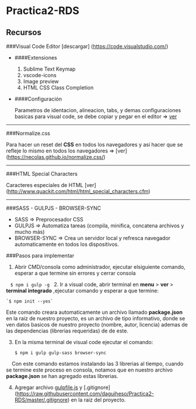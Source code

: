 # Practica2-RDS


## Recursos

###Visual Code Editor
  [descargar] (https://code.visualstudio.com/)

  - ####Extensiones 
  
    1. Sublime Text Keymap
    2. vscode-icons
    3. Image preview
    4. HTML CSS Class Completion

  - ####Configuración
   
      Parametros de identacion, alineacion, tabs, y demas configuraciones basicas para visual code, se debe copiar y pegar en el editor
 => [ver](https://gist.github.com/daguiheso/3324b6df821ecb4f73b5166a6fb816c0)
 
***

###Normalize.css 
  
  Para hacer un reset del **CSS** en todos los navegadores y así hacer que se refleje lo mismo en todos los navegadores => [ver] (https://necolas.github.io/normalize.css/)

***

###HTML Special Characters

  Caracteres especiales de HTML [ver] (http://www.quackit.com/html/html_special_characters.cfm)
  
***

###SASS - GULPJS - BROWSER-SYNC

* SASS => Preprocesador CSS
* GULPJS => Automatiza tareas (compila, minifica, concatena archivos y mucho más)
* BROWSER-SYNC => Crea un servidor local y refresca navegador automaticamente en todos los dispositivos.

###Pasos para implementar

1. Abrir CMD/consola como administrador, ejecutar elsiguiente comando, esperar a que termine sin errores y cerrar consola
    
    `$ npm i gulp -g` 
   
2. Ir a visual code, abrir terminal en **menu** > **ver** > **terminal integrado** ,ejecutar comando y esperar a que termine:

    `$ npm init --yes`
    
   Este comando creara automaticamente un archivo llamado **package.json** en la raiz de nuestro proyecto, es un archivo de tipo informativo, donde se ven datos basicos de nuestro proyecto (nombre, autor, licencia) ademas de las dependencias (librerias requeridas) de de este.
    
3. En la misma terminal de visual code ejecutar el comando:

    `$ npm i gulp gulp-sass browser-sync`
    
    
   Con este comando estamos instalando las 3 librerias al tiempo, cuando se termine este proceso en consola, notamos que en nuestro archivo **package.json** se han agregado estas librerias.


4. Agregar archivo [gulpfile.js](https://raw.githubusercontent.com/daguiheso/Practica1-RDS/master/gulpfile.js) y [.gitignore] (https://raw.githubusercontent.com/daguiheso/Practica2-RDS/master/.gitignore) en la raiz del proyecto.
